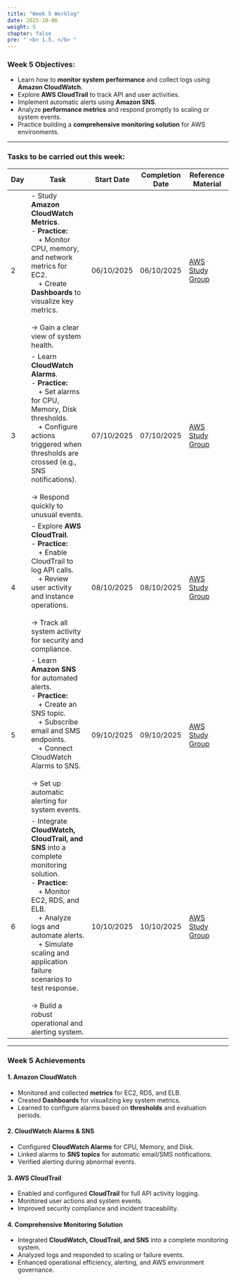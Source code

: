 ```yaml
---
title: "Week 5 Worklog"
date: 2025-10-06
weight: 5
chapter: false
pre: " <b> 1.5. </b> "
---
```


### Week 5 Objectives:

* Learn how to **monitor system performance** and collect logs using **Amazon CloudWatch**.  
* Explore **AWS CloudTrail** to track API and user activities.  
* Implement automatic alerts using **Amazon SNS**.  
* Analyze **performance metrics** and respond promptly to scaling or system events.  
* Practice building a **comprehensive monitoring solution** for AWS environments.

---

### Tasks to be carried out this week:

| Day | Task | Start Date | Completion Date | Reference Material |
|-----|------|-------------|------------------|--------------------|
| 2 | - Study **Amazon CloudWatch Metrics**.<br>- **Practice:**<br>&emsp;+ Monitor CPU, memory, and network metrics for EC2.<br>&emsp;+ Create **Dashboards** to visualize key metrics.<br><br>→ Gain a clear view of system health. | 06/10/2025 | 06/10/2025 | [AWS Study Group](https://000024.awsstudygroup.com/) |
| 3 | - Learn **CloudWatch Alarms**.<br>- **Practice:**<br>&emsp;+ Set alarms for CPU, Memory, Disk thresholds.<br>&emsp;+ Configure actions triggered when thresholds are crossed (e.g., SNS notifications).<br><br>→ Respond quickly to unusual events. | 07/10/2025 | 07/10/2025 | [AWS Study Group](https://000025.awsstudygroup.com/) |
| 4 | - Explore **AWS CloudTrail**.<br>- **Practice:**<br>&emsp;+ Enable CloudTrail to log API calls.<br>&emsp;+ Review user activity and instance operations.<br><br>→ Track all system activity for security and compliance. | 08/10/2025 | 08/10/2025 | [AWS Study Group](https://000026.awsstudygroup.com/) |
| 5 | - Learn **Amazon SNS** for automated alerts.<br>- **Practice:**<br>&emsp;+ Create an SNS topic.<br>&emsp;+ Subscribe email and SMS endpoints.<br>&emsp;+ Connect CloudWatch Alarms to SNS.<br><br>→ Set up automatic alerting for system events. | 09/10/2025 | 09/10/2025 | [AWS Study Group](https://000027.awsstudygroup.com/) |
| 6 | - Integrate **CloudWatch, CloudTrail, and SNS** into a complete monitoring solution.<br>- **Practice:**<br>&emsp;+ Monitor EC2, RDS, and ELB.<br>&emsp;+ Analyze logs and automate alerts.<br>&emsp;+ Simulate scaling and application failure scenarios to test response.<br><br>→ Build a robust operational and alerting system. | 10/10/2025 | 10/10/2025 | [AWS Study Group](https://000028.awsstudygroup.com/) |

---

### Week 5 Achievements

#### 1. Amazon CloudWatch
- Monitored and collected **metrics** for EC2, RDS, and ELB.  
- Created **Dashboards** for visualizing key system metrics.  
- Learned to configure alarms based on **thresholds** and evaluation periods.  

#### 2. CloudWatch Alarms & SNS
- Configured **CloudWatch Alarms** for CPU, Memory, and Disk.  
- Linked alarms to **SNS topics** for automatic email/SMS notifications.  
- Verified alerting during abnormal events.  

#### 3. AWS CloudTrail
- Enabled and configured **CloudTrail** for full API activity logging.  
- Monitored user actions and system events.  
- Improved security compliance and incident traceability.  

#### 4. Comprehensive Monitoring Solution
- Integrated **CloudWatch, CloudTrail, and SNS** into a complete monitoring system.  
- Analyzed logs and responded to scaling or failure events.  
- Enhanced operational efficiency, alerting, and AWS environment governance.
